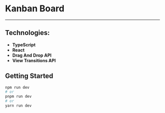 # Kanban Board

---

## Technologies:

- **TypeScript**
- **React**
- **Drag And Drop API**
- **View Transitions API**

## Getting Started

```bash
npm run dev
# or
pnpm run dev
# or
yarn run dev
```
